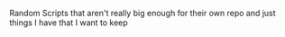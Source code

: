Random Scripts that aren't really big enough for their own repo and just things I have that I want to keep
